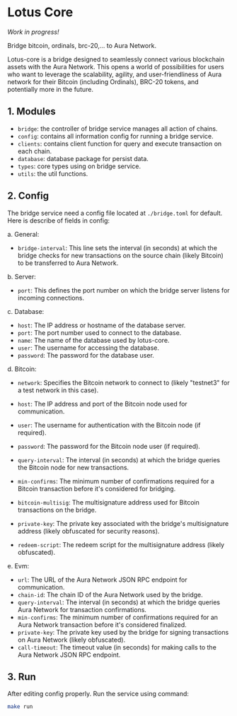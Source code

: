 # Lotus Core

*Work in progress!*

Bridge bitcoin, ordinals, brc-20,... to Aura Network.

Lotus-core is a bridge designed to seamlessly connect various blockchain assets with the Aura Network. This opens a world of possibilities for users who want to leverage the scalability, agility, and user-friendliness of Aura network for their Bitcoin (including Ordinals), BRC-20 tokens, and potentially more in the future.

## 1. Modules

* `bridge`: the controller of bridge service manages all action of chains.
* `config`: contains all information config for running a bridge service.
* `clients`: contains client function for query and execute transaction on each chain.
* `database`: database package for persist data.
* `types`: core types using on bridge service.
* `utils`: the util functions.

## 2. Config

The bridge service need a config file located at `./bridge.toml` for default. Here is describe of fields in config:

a. General:

* `bridge-interval`: This line sets the interval (in seconds) at which the bridge checks for new transactions on the source chain (likely Bitcoin) to be transferred to Aura Network.

b. Server:

* `port`: This defines the port number on which the bridge server listens for incoming connections.

c. Database:

* `host`: The IP address or hostname of the database server.
* `port`:  The port number used to connect to the database.
* `name`: The name of the database used by lotus-core.
* `user`: The username for accessing the database.
* `password`: The password for the database user.

d. Bitcoin:

* `network`: Specifies the Bitcoin network to connect to (likely "testnet3" for a test network in this case).

* `host`: The IP address and port of the Bitcoin node used for communication.
* `user`: The username for authentication with the Bitcoin node (if required).
* `password`: The password for the Bitcoin node user (if required).
* `query-interval`: The interval (in seconds) at which the bridge queries the Bitcoin node for new transactions.
* `min-confirms`: The minimum number of confirmations required for a Bitcoin transaction before it's considered for bridging.
* `bitcoin-multisig`: The multisignature address used for Bitcoin transactions on the bridge.
* `private-key`: The private key associated with the bridge's multisignature address (likely obfuscated for security reasons).
* `redeem-script`: The redeem script for the multisignature address (likely obfuscated).

e. Evm:

* `url`: The URL of the Aura Network JSON RPC endpoint for communication.
* `chain-id`: The chain ID of the Aura Network used by the bridge.
* `query-interval`: The interval (in seconds) at which the bridge queries Aura Network for transaction confirmations.
* `min-confirms`: The minimum number of confirmations required for an Aura Network transaction before it's considered finalized.
* `private-key`: The private key used by the bridge for signing transactions on Aura Network (likely obfuscated).
* `call-timeout`: The timeout value (in seconds) for making calls to the Aura Network JSON RPC endpoint.

## 3. Run

After editing config properly. Run the service using command:

```bash
make run
```
